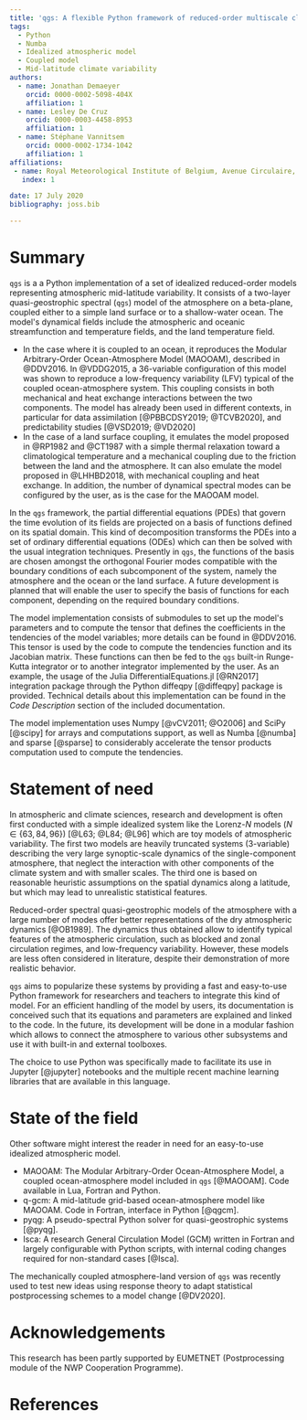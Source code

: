 ```yaml
---
title: 'qgs: A flexible Python framework of reduced-order multiscale climate models'
tags:
  - Python
  - Numba
  - Idealized atmospheric model
  - Coupled model
  - Mid-latitude climate variability
authors:
  - name: Jonathan Demaeyer
    orcid: 0000-0002-5098-404X 
    affiliation: 1
  - name: Lesley De Cruz
    orcid: 0000-0003-4458-8953
    affiliation: 1
  - name: Stéphane Vannitsem 
    orcid: 0000-0002-1734-1042
    affiliation: 1
affiliations:
 - name: Royal Meteorological Institute of Belgium, Avenue Circulaire, 3, 1180 Brussels, Belgium
   index: 1

date: 17 July 2020
bibliography: joss.bib

---
```


# Summary

`qgs` is a a Python implementation of a set of idealized reduced-order models representing atmospheric mid-latitude variability. 
It consists of a two-layer *q*uasi-*g*eostrophic *s*pectral (`qgs`) model of the atmosphere on a beta-plane, coupled either to a simple land surface or to a shallow-water ocean. 
The model's dynamical fields include the atmospheric and oceanic streamfunction and temperature fields, and the land temperature field.

* In the case where it is coupled to an ocean, it reproduces the Modular Arbitrary-Order Ocean-Atmosphere Model (MAOOAM), described in @DDV2016. In @VDDG2015, a 36-variable configuration of this model was shown to reproduce a 
low-frequency variability (LFV) typical of the coupled ocean-atmosphere system. 
This coupling consists in both mechanical and heat exchange interactions between the two components. 
The model has already been used in different contexts, in particular for data assimilation [@PBBCDSY2019; @TCVB2020], 
and predictability studies [@VSD2019; @VD2020]
* In the case of a land surface coupling, it emulates the model proposed in @RP1982 and @CT1987 with a simple thermal relaxation toward a climatological temperature and a mechanical coupling due to the 
friction between the land and the atmosphere. It can also emulate the model proposed in @LHHBD2018, with mechanical coupling and heat exchange. In addition, the number of dynamical spectral modes can be configured by the user, as is the case for the MAOOAM model.

In the `qgs` framework, the partial differential equations (PDEs) that govern the time evolution of its fields are projected on a basis of functions defined on its 
spatial domain. 
This kind of decomposition transforms the PDEs into a set of ordinary differential equations (ODEs) which can then be solved with the usual integration techniques.
Presently in `qgs`, the functions of the basis are chosen amongst the orthogonal Fourier modes compatible with the boundary conditions of each subcomponent of the system, namely the atmosphere and the ocean or the land surface. 
A future development is planned that will enable the user to specify the basis of functions for each component, depending on the required boundary conditions.

The model implementation consists of submodules to set up the model's parameters and to compute the tensor that defines the coefficients in the tendencies of the model variables; more details can be found in @DDV2016.
This tensor is used by the code to compute the tendencies function and its Jacobian matrix. These functions can then be fed to the `qgs` built-in Runge-Kutta integrator or 
to another integrator implemented by the user. As an example, the usage of the Julia DifferentialEquations.jl [@RN2017] integration package through the Python diffeqpy [@diffeqpy] package is provided.
Technical details about this implementation can be found in the *Code Description* section of the included documentation.

The model implementation uses Numpy [@vCV2011; @O2006] and SciPy [@scipy] for arrays and computations support, as well as Numba [@numba] and sparse [@sparse] to considerably accelerate the tensor products computation used to compute the tendencies.

# Statement of need

In atmospheric and climate sciences, research and development is often first conducted with a simple idealized system like the Lorenz-$N$ models ($N \in \{63, 84, 96\}$) [@L63; @L84; @L96] which are toy models of atmospheric variability. 
The first two models are heavily truncated systems (3-variable) describing the very large synoptic-scale dynamics of the single-component atmosphere, that neglect the interaction with other components of the climate system and with smaller scales.
The third one is based on reasonable heuristic assumptions on the spatial dynamics along a latitude, but which may lead to unrealistic statistical features. 

Reduced-order spectral quasi-geostrophic models of the atmosphere with a large number of modes offer better representations of the dry atmospheric dynamics [@OB1989]. 
The dynamics thus obtained allow to identify typical features of the atmospheric circulation, such as blocked and zonal circulation regimes, and low-frequency variability.
However, these models are less often considered in literature, despite their demonstration of more realistic behavior.

`qgs` aims to popularize these systems by providing a fast and easy-to-use Python framework for researchers and teachers to integrate this kind of model. 
For an efficient handling of the model by users, its documentation is conceived such that its equations and parameters are explained and linked to the code.
In the future, its development will be done in a modular fashion which allows to connect the atmosphere to various other subsystems and use it with built-in and external toolboxes.

The choice to use Python was specifically made to facilitate its use in Jupyter [@jupyter] notebooks and the multiple recent machine learning libraries that are available in this 
language.

# State of the field

Other software might interest the reader in need for an easy-to-use idealized atmospheric model.

* MAOOAM: The Modular Arbitrary-Order Ocean-Atmosphere Model, a coupled ocean-atmosphere model included in `qgs` [@MAOOAM]. 
          Code available in Lua, Fortran and Python.
* q-gcm: A mid-latitude grid-based ocean-atmosphere model like MAOOAM. Code in Fortran, interface in Python [@qgcm].
* pyqg: A pseudo-spectral Python solver for quasi-geostrophic systems [@pyqg].
* Isca: A research General Circulation Model (GCM) written in Fortran and largely
        configurable with Python scripts, with internal coding changes required for non-standard cases [@Isca].

The mechanically coupled atmosphere-land version of `qgs` was recently used to test new ideas using response theory to adapt statistical postprocessing schemes to a model change [@DV2020].
 
# Acknowledgements

This research has been partly supported by EUMETNET (Postprocessing module of the NWP Cooperation Programme).

# References
